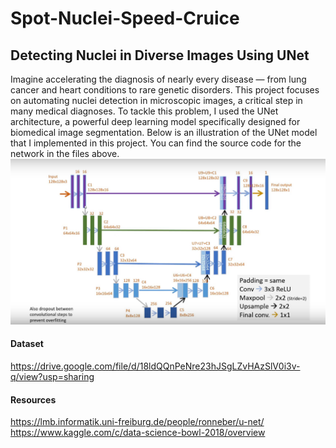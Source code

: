 # Spot-Nuclei-Speed-Cruice
## Detecting Nuclei in Diverse Images Using UNet


Imagine accelerating the diagnosis of nearly every disease — from lung cancer and heart conditions to rare genetic disorders. This project focuses on automating nuclei detection in microscopic images, a critical step in many medical diagnoses.
To tackle this problem, I used the UNet architecture, a powerful deep learning model specifically designed for biomedical image segmentation.
Below is an illustration of the UNet model that I implemented in this project. You can find the source code for the network in the files above.
![UNet](https://github.com/zawster/Spot-Nuclei-Speed-Cruice/blob/master/elaboration/UNet.png)

#### Dataset
https://drive.google.com/file/d/18ldQQnPeNre23hJSgLZvHAzSlV0i3v-q/view?usp=sharing

#### Resources
https://lmb.informatik.uni-freiburg.de/people/ronneber/u-net/ <br />
https://www.kaggle.com/c/data-science-bowl-2018/overview
